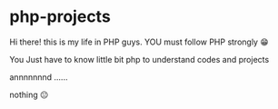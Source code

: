 # php-projects
Hi there! this is my life in PHP guys. YOU must follow PHP strongly 😁

You Just have to know little bit php to understand codes and projects 

annnnnnnd ...... 

nothing 😐
